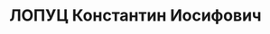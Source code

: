 ---
title: ЛОПУЦ Константин Иосифович
description: '1904 р., с. Жабинці Новогрудського повіту Мінської губ., білорус, з
  робітників, чл. ВКП(б), освіта початкова, інструктор Амур-Нижньодніпровського райкому
  КП(б)У, м. Дніпропетровськ.

  28.11.1937 р.звинувачений у належності до к/рев. організації, розстріляний 29.11.1937
  р.

  Реабілітований 15.04.1958 р.'
---